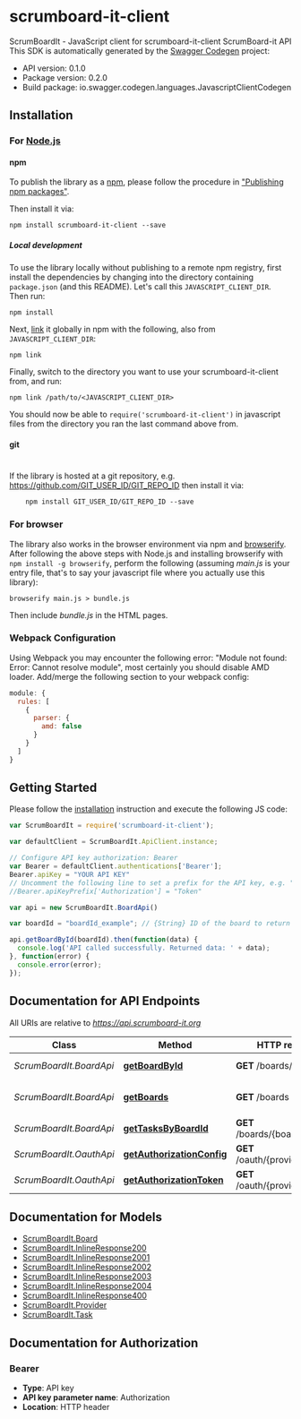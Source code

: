 # scrumboard-it-client

ScrumBoardIt - JavaScript client for scrumboard-it-client
ScrumBoard-it API
This SDK is automatically generated by the [Swagger Codegen](https://github.com/swagger-api/swagger-codegen) project:

- API version: 0.1.0
- Package version: 0.2.0
- Build package: io.swagger.codegen.languages.JavascriptClientCodegen

## Installation

### For [Node.js](https://nodejs.org/)

#### npm

To publish the library as a [npm](https://www.npmjs.com/),
please follow the procedure in ["Publishing npm packages"](https://docs.npmjs.com/getting-started/publishing-npm-packages).

Then install it via:

```shell
npm install scrumboard-it-client --save
```

##### Local development

To use the library locally without publishing to a remote npm registry, first install the dependencies by changing 
into the directory containing `package.json` (and this README). Let's call this `JAVASCRIPT_CLIENT_DIR`. Then run:

```shell
npm install
```

Next, [link](https://docs.npmjs.com/cli/link) it globally in npm with the following, also from `JAVASCRIPT_CLIENT_DIR`:

```shell
npm link
```

Finally, switch to the directory you want to use your scrumboard-it-client from, and run:

```shell
npm link /path/to/<JAVASCRIPT_CLIENT_DIR>
```

You should now be able to `require('scrumboard-it-client')` in javascript files from the directory you ran the last 
command above from.

#### git
#
If the library is hosted at a git repository, e.g.
https://github.com/GIT_USER_ID/GIT_REPO_ID
then install it via:

```shell
    npm install GIT_USER_ID/GIT_REPO_ID --save
```

### For browser

The library also works in the browser environment via npm and [browserify](http://browserify.org/). After following
the above steps with Node.js and installing browserify with `npm install -g browserify`,
perform the following (assuming *main.js* is your entry file, that's to say your javascript file where you actually 
use this library):

```shell
browserify main.js > bundle.js
```

Then include *bundle.js* in the HTML pages.

### Webpack Configuration

Using Webpack you may encounter the following error: "Module not found: Error:
Cannot resolve module", most certainly you should disable AMD loader. Add/merge
the following section to your webpack config:

```javascript
module: {
  rules: [
    {
      parser: {
        amd: false
      }
    }
  ]
}
```

## Getting Started

Please follow the [installation](#installation) instruction and execute the following JS code:

```javascript
var ScrumBoardIt = require('scrumboard-it-client');

var defaultClient = ScrumBoardIt.ApiClient.instance;

// Configure API key authorization: Bearer
var Bearer = defaultClient.authentications['Bearer'];
Bearer.apiKey = "YOUR API KEY"
// Uncomment the following line to set a prefix for the API key, e.g. "Token" (defaults to null)
//Bearer.apiKeyPrefix['Authorization'] = "Token"

var api = new ScrumBoardIt.BoardApi()

var boardId = "boardId_example"; // {String} ID of the board to return

api.getBoardById(boardId).then(function(data) {
  console.log('API called successfully. Returned data: ' + data);
}, function(error) {
  console.error(error);
});


```

## Documentation for API Endpoints

All URIs are relative to *https://api.scrumboard-it.org*

Class | Method | HTTP request | Description
------------ | ------------- | ------------- | -------------
*ScrumBoardIt.BoardApi* | [**getBoardById**](docs/BoardApi.md#getBoardById) | **GET** /boards/{boardId} | Find board by ID
*ScrumBoardIt.BoardApi* | [**getBoards**](docs/BoardApi.md#getBoards) | **GET** /boards | List all accessible boards
*ScrumBoardIt.BoardApi* | [**getTasksByBoardId**](docs/BoardApi.md#getTasksByBoardId) | **GET** /boards/{boardId}/tasks | List all tasks of a board
*ScrumBoardIt.OauthApi* | [**getAuthorizationConfig**](docs/OauthApi.md#getAuthorizationConfig) | **GET** /oauth/{provider}/config | Authentication public config
*ScrumBoardIt.OauthApi* | [**getAuthorizationToken**](docs/OauthApi.md#getAuthorizationToken) | **GET** /oauth/{provider}/token | Authentication token bridge


## Documentation for Models

 - [ScrumBoardIt.Board](docs/Board.md)
 - [ScrumBoardIt.InlineResponse200](docs/InlineResponse200.md)
 - [ScrumBoardIt.InlineResponse2001](docs/InlineResponse2001.md)
 - [ScrumBoardIt.InlineResponse2002](docs/InlineResponse2002.md)
 - [ScrumBoardIt.InlineResponse2003](docs/InlineResponse2003.md)
 - [ScrumBoardIt.InlineResponse2004](docs/InlineResponse2004.md)
 - [ScrumBoardIt.InlineResponse400](docs/InlineResponse400.md)
 - [ScrumBoardIt.Provider](docs/Provider.md)
 - [ScrumBoardIt.Task](docs/Task.md)


## Documentation for Authorization


### Bearer

- **Type**: API key
- **API key parameter name**: Authorization
- **Location**: HTTP header

